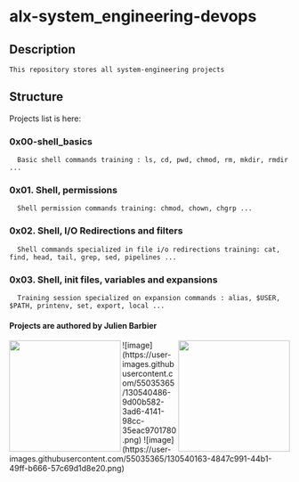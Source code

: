 # alx-system_engineering-devops

## Description
    This repository stores all system-engineering projects
    
## Structure
   Projects list is here:
   
   ### 0x00-shell_basics
      Basic shell commands training : ls, cd, pwd, chmod, rm, mkdir, rmdir ...
   ### 0x01. Shell, permissions
      Shell permission commands training: chmod, chown, chgrp ...
   ### 0x02. Shell, I/O Redirections and filters
      Shell commands specialized in file i/o redirections training: cat, find, head, tail, grep, sed, pipelines ...
   ### 0x03. Shell, init files, variables and expansions
      Training session specialized on expansion commands : alias, $USER, $PATH, printenv, set, export, local ... 
      
   #### Projects are authored by Julien Barbier
<div align="center">
<img align="left" width="200" height="200" src="https://user-images.githubusercontent.com/55035365/130540486-9d00b582-3ad6-4141-98cc-35eac9701780.png">
<img align="right" width="200" height="200" src="https://user-images.githubusercontent.com/55035365/130540163-4847c991-44b1-49ff-b666-57c69d1d8e20.png">
</div>
 ![image](https://user-images.githubusercontent.com/55035365/130540486-9d00b582-3ad6-4141-98cc-35eac9701780.png)  
 ![image](https://user-images.githubusercontent.com/55035365/130540163-4847c991-44b1-49ff-b666-57c69d1d8e20.png)

